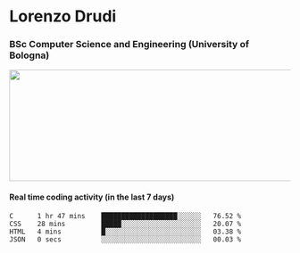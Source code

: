 # Lorenzo Drudi
### BSc Computer Science and Engineering (University of Bologna)

<img src="https://github-readme-stats.vercel.app/api?username=LorenzoDrudi&count_private=true&show_icons=true&theme=gruvbox" height=200px width=550px>

<!---Use wakatime plugins to track the coding time--->
#### Real time coding activity (in the last 7 days)
<!--START_SECTION:waka-->

```text
C      1 hr 47 mins    ███████████████████░░░░░░   76.52 %
CSS    28 mins         █████░░░░░░░░░░░░░░░░░░░░   20.07 %
HTML   4 mins          █░░░░░░░░░░░░░░░░░░░░░░░░   03.38 %
JSON   0 secs          ░░░░░░░░░░░░░░░░░░░░░░░░░   00.03 %
```

<!--END_SECTION:waka-->
